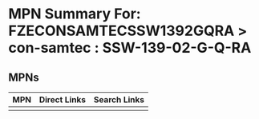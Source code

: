 



# MPN Summary For: FZECONSAMTECSSW1392GQRA > con-samtec : SSW-139-02-G-Q-RA

## MPNs
  

|MPN|Direct Links|Search Links|
| :--- | :--- | :--- |
||||
